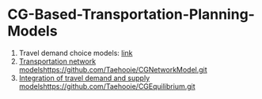 # CG-Based-Transportation-Planning-Models

1. Travel demand choice models: [link](https://github.com/Taehooie/CGChoiceModel.git)
2. [Transportation network models](https://github.com/Taehooie/CGNetworkModel.git)https://github.com/Taehooie/CGNetworkModel.git
3. [Integration of travel demand and supply models](https://github.com/Taehooie/CGEquilibrium.git)https://github.com/Taehooie/CGEquilibrium.git
